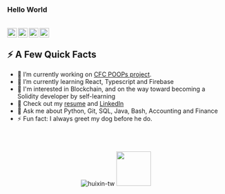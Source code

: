 ### Hello World

</br>
<a href="https://linkedin.com/in/hui-xin-yang">
  <img align="left" alt="Huixin Yang LinkedIn" width="22px" src="https://img.icons8.com/nolan/512/linkedin-circled.png"/>
</a> 
<a href="https://huixin-tw.github.io/Resume">
  <img align="left" alt="Huixin Yang Github" width="22px" src="https://img.icons8.com/nolan/512/github.png"/>
</a>  
<a href="https://huixin.notion.site">
  <img align="left" alt="Huixin Yang Notion" width="22px" src="https://img.icons8.com/nolan/512/notion.png"/>
</a> 
<a href="mailto:huixin.yang.tw@gmail.com">
  <img align="left" alt="Huixin Yang Email" width="22px" src="https://img.icons8.com/nolan/512/apple-mail.png"/>
</a> 



<!--
**HUIXIN-TW/HUIXIN-TW** is a ✨ _special_ ✨ repository because its `README.md` (this file) appears on your GitHub profile.
-->

</br>

<div>
  <h2>⚡️ A Few Quick Facts</h2>
  <ul>
    <li> 🔭 I’m currently working on <a href="https://github.com/codersforcauses/poops">CFC POOPs project</a>.</li>
    <li> 🌱 I’m currently learning React, Typescript and Firebase</li>
    <li> 🎯 I'm interested in Blockchain, and on the way toward becoming a Solidity developer by self-learning</li>
    <li> 📝 Check out my <a href="https://huixin-tw.github.io/Resume/">resume</a> and <a href="https://linkedin.com/in/hui-xin-yang">LinkedIn</a></li>
    <li> 💬 Ask me about Python, Git, SQL, Java, Bash, Accounting and Finance</li>
    <li> ⚡ Fun fact: I always greet my dog before he do.</li>
  </ul>
</div>

</br>
</br>

<p align="center"> <img src="https://github-readme-stats.vercel.app/api?username=HUIXIN-TW&show_icons=true&theme=transparent" alt="huixin-tw" />

<img width="80" src="https://visitor-badge.glitch.me/badge?page_id=HUIXIN-TW.visitor-badge&left_color=#E6ABFF&right_color=#6DC7FF" />
